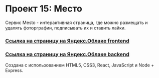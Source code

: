 # Проект 15: Место

 Сервис Mesto - интерактивная страница, где можно размещать и удалять фоторграфии, подписывать их и ставить лайки.
 
 ### [Ссылка на страницу на Яндекс.Облаке frontend](http://holyplace.nomoredomains.work)
 ### [Ссылка на страницу на Яндекс.Облаке backend](http://api.holyplace.nomoredomains.work)

Создана с использованием HTML5, CSS3, React, JavaScript и Node + Express.
